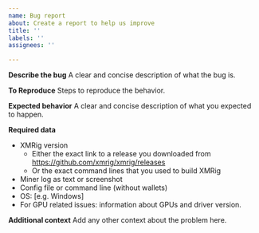 ```yaml
---
name: Bug report
about: Create a report to help us improve
title: ''
labels: ''
assignees: ''

---
```


**Describe the bug**
A clear and concise description of what the bug is.

**To Reproduce**
Steps to reproduce the behavior.

**Expected behavior**
A clear and concise description of what you expected to happen.

**Required data**
 - XMRig version
    - Either the exact link to a release you downloaded from https://github.com/xmrig/xmrig/releases
    - Or the exact command lines that you used to build XMRig
 - Miner log as text or screenshot
 - Config file or command line (without wallets)
 - OS: [e.g. Windows]
 - For GPU related issues: information about GPUs and driver version.

**Additional context**
Add any other context about the problem here.
